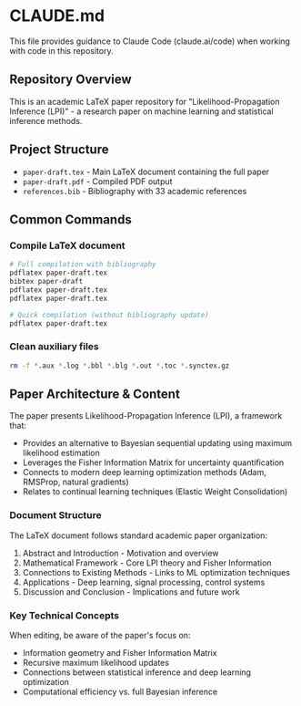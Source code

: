 # CLAUDE.md

This file provides guidance to Claude Code (claude.ai/code) when working with code in this repository.

## Repository Overview

This is an academic LaTeX paper repository for "Likelihood-Propagation Inference (LPI)" - a research paper on machine learning and statistical inference methods.

## Project Structure

- `paper-draft.tex` - Main LaTeX document containing the full paper
- `paper-draft.pdf` - Compiled PDF output
- `references.bib` - Bibliography with 33 academic references

## Common Commands

### Compile LaTeX document
```bash
# Full compilation with bibliography
pdflatex paper-draft.tex
bibtex paper-draft
pdflatex paper-draft.tex
pdflatex paper-draft.tex

# Quick compilation (without bibliography update)
pdflatex paper-draft.tex
```

### Clean auxiliary files
```bash
rm -f *.aux *.log *.bbl *.blg *.out *.toc *.synctex.gz
```

## Paper Architecture & Content

The paper presents Likelihood-Propagation Inference (LPI), a framework that:
- Provides an alternative to Bayesian sequential updating using maximum likelihood estimation
- Leverages the Fisher Information Matrix for uncertainty quantification
- Connects to modern deep learning optimization methods (Adam, RMSProp, natural gradients)
- Relates to continual learning techniques (Elastic Weight Consolidation)

### Document Structure
The LaTeX document follows standard academic paper organization:
1. Abstract and Introduction - Motivation and overview
2. Mathematical Framework - Core LPI theory and Fisher Information
3. Connections to Existing Methods - Links to ML optimization techniques
4. Applications - Deep learning, signal processing, control systems
5. Discussion and Conclusion - Implications and future work

### Key Technical Concepts
When editing, be aware of the paper's focus on:
- Information geometry and Fisher Information Matrix
- Recursive maximum likelihood updates
- Connections between statistical inference and deep learning optimization
- Computational efficiency vs. full Bayesian inference